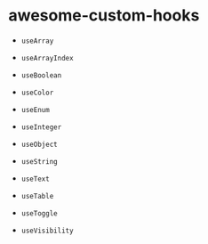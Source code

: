 
# awesome-custom-hooks
* `useArray`
* `useArrayIndex`
* `useBoolean`
* `useColor`

* `useEnum`
* `useInteger`
* `useObject`
* `useString`

* `useText`
* `useTable`
* `useToggle`
* `useVisibility`


